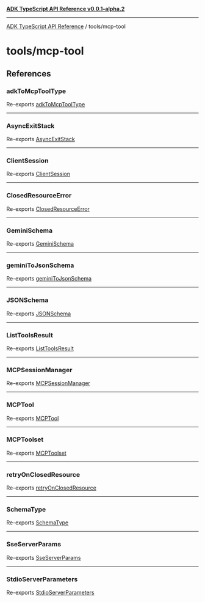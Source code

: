 [**ADK TypeScript API Reference v0.0.1-alpha.2**](../../README.md)

***

[ADK TypeScript API Reference](../../modules.md) / tools/mcp-tool

# tools/mcp-tool

## References

### adkToMcpToolType

Re-exports [adkToMcpToolType](ConversionUtils/functions/adkToMcpToolType.md)

***

### AsyncExitStack

Re-exports [AsyncExitStack](MCPSessionManager/classes/AsyncExitStack.md)

***

### ClientSession

Re-exports [ClientSession](MCPSessionManager/type-aliases/ClientSession.md)

***

### ClosedResourceError

Re-exports [ClosedResourceError](MCPSessionManager/classes/ClosedResourceError.md)

***

### GeminiSchema

Re-exports [GeminiSchema](ConversionUtils/interfaces/GeminiSchema.md)

***

### geminiToJsonSchema

Re-exports [geminiToJsonSchema](ConversionUtils/functions/geminiToJsonSchema.md)

***

### JSONSchema

Re-exports [JSONSchema](ConversionUtils/interfaces/JSONSchema.md)

***

### ListToolsResult

Re-exports [ListToolsResult](MCPSessionManager/interfaces/ListToolsResult.md)

***

### MCPSessionManager

Re-exports [MCPSessionManager](MCPSessionManager/classes/MCPSessionManager.md)

***

### MCPTool

Re-exports [MCPTool](MCPTool/classes/MCPTool.md)

***

### MCPToolset

Re-exports [MCPToolset](MCPToolset/classes/MCPToolset.md)

***

### retryOnClosedResource

Re-exports [retryOnClosedResource](MCPSessionManager/functions/retryOnClosedResource.md)

***

### SchemaType

Re-exports [SchemaType](ConversionUtils/enumerations/SchemaType.md)

***

### SseServerParams

Re-exports [SseServerParams](MCPSessionManager/classes/SseServerParams.md)

***

### StdioServerParameters

Re-exports [StdioServerParameters](MCPSessionManager/interfaces/StdioServerParameters.md)
